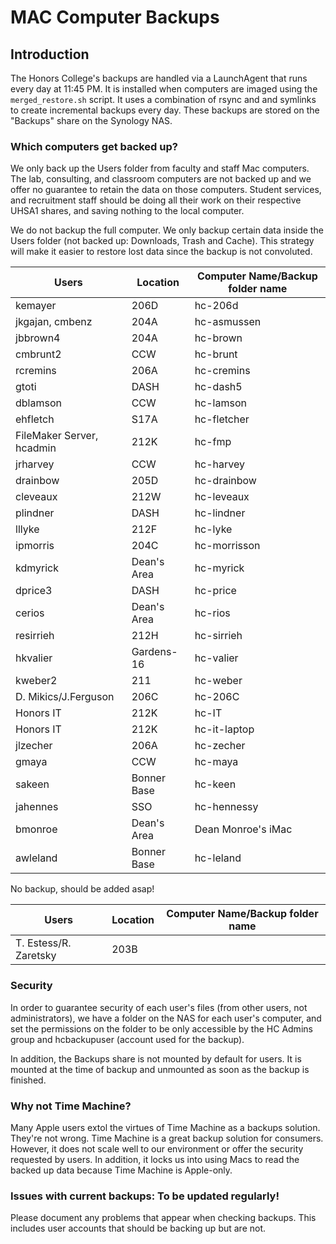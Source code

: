 # MAC Computer Backups

## Introduction
The Honors College's backups are handled via a LaunchAgent that runs every day at 11:45 PM. It is installed when computers are imaged using the `merged_restore.sh` script. It uses a combination of rsync and and symlinks to create incremental backups every day. These backups are stored on the "Backups" share on the Synology NAS.

### Which computers get backed up?
We only back up the Users folder from faculty and staff Mac computers. The lab, consulting, and classroom computers are not backed up and we offer no guarantee to retain the data on those computers. Student services, and recruitment staff should be doing all their work on their respective UHSA1 shares, and saving nothing to the local computer.

We do not backup the full computer. We only backup certain data inside the Users folder (not backed up: Downloads, Trash and Cache). This strategy will make it easier to restore lost data since the backup is not convoluted.

| Users                         | Location    | Computer Name/Backup folder name |
|-------------------------------|-------------|-------------------------------------|
| kemayer                       | 206D        | hc-206d                             |
| jkgajan, cmbenz               | 204A        | hc-asmussen                         |
| jbbrown4                      | 204A        | hc-brown                            |
| cmbrunt2                      | CCW         | hc-brunt                            |
| rcremins                      | 206A        | hc-cremins                          |
| gtoti                         | DASH        | hc-dash5                            |
| dblamson                      | CCW         | hc-lamson                           |
| ehfletch                      | S17A        | hc-fletcher                         |
| FileMaker Server, hcadmin     | 212K        | hc-fmp                              |
| jrharvey                      | CCW         | hc-harvey                           |
| drainbow                      | 205D        | hc-drainbow                         |
| cleveaux                      | 212W        | hc-leveaux                          |
| plindner                      | DASH        | hc-lindner                          |
| lllyke                        | 212F        | hc-lyke                             |
| ipmorris                      | 204C        | hc-morrisson                        |
| kdmyrick                      | Dean's Area | hc-myrick                           |
| dprice3                       | DASH        | hc-price                            |
| cerios                        | Dean's Area | hc-rios                             |
| resirrieh                     | 212H        | hc-sirrieh                          |
| hkvalier                      | Gardens-16  | hc-valier                           |
| kweber2                       | 211         | hc-weber                            |
| D. Mikics/J.Ferguson          | 206C        | hc-206C                             |
| Honors IT                     | 212K        | hc-IT                               |
| Honors IT                     | 212K        | hc-it-laptop                        |
| jlzecher                      | 206A        | hc-zecher                           |
| gmaya                         | CCW         | hc-maya                             |
| sakeen                        | Bonner Base | hc-keen                             |
| jahennes                      | SSO         | hc-hennessy                         |
| bmonroe                       | Dean's Area | Dean Monroe's iMac                  |
|  awleland                      | Bonner Base | hc-leland                           |


No backup, should be added asap!

| Users                         | Location    | Computer Name/Backup folder name |
|-------------------------------|-------------|-------------------------------------|
| T. Estess/R. Zaretsky         | 203B        |                                     |

### Security
In order to guarantee security of each user's files (from other users, not administrators), we have a folder on the NAS for each user's computer, and set the permissions on the folder to be only accessible by the HC Admins group and hcbackupuser (account used for the backup).

In addition, the Backups share is not mounted by default for users. It is mounted at the time of backup and unmounted as soon as the backup is finished.

### Why not Time Machine?
Many Apple users extol the virtues of Time Machine as a backups solution. They're not wrong. Time Machine is a great backup solution for consumers. However, it does not scale well to our environment or offer the security requested by users. In addition, it locks us into using Macs to read the backed up data because Time Machine is Apple-only.

### Issues with current backups: To be updated regularly!

Please document any problems that appear when checking backups. This includes user accounts that should be backing up but are not.  
